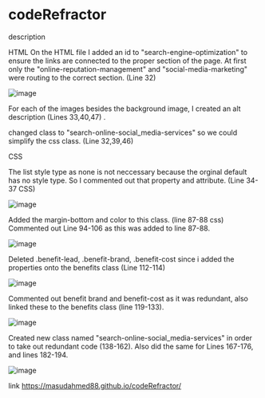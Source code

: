 # codeRefractor 

description

HTML
On the HTML file I added an id to "search-engine-optimization" to ensure the links are connected to the proper section of the page. At first only the "online-reputation-management" and "social-media-marketing" were routing to the correct section. (Line 32)


![image](https://user-images.githubusercontent.com/87885450/127422365-a6565be8-6486-408d-bdaf-e7db1c5935d3.png)


For each of the images besides the background image, I created an alt description (Lines 33,40,47) . 

changed class to "search-online-social_media-services" so we could simplify the css class. (Line 32,39,46)


CSS

The list style type as none is not neccessary because the orginal default has no style type. So I commented out that property and attribute. (Line 34-37 CSS)

![image](https://user-images.githubusercontent.com/87885450/127422781-5f346eec-9977-4e1d-9e79-f4f5fa07d535.png)


 Added the margin-bottom and color to this class. (line 87-88 css) Commented out Line 94-106 as this was added to line 87-88.  

![image](https://user-images.githubusercontent.com/87885450/127422919-fc1f53dc-8b62-45e9-98a7-9a09041c8ce9.png)

 Deleted .benefit-lead, .benefit-brand, .benefit-cost since i added the properties onto the benefits class (Line 112-114)

![image](https://user-images.githubusercontent.com/87885450/127423018-09752ca5-186e-4814-b185-f7a322ca60ab.png)

 Commented out benefit brand and benefit-cost as it was redundant, also linked 
these to the benefits class (line 119-133).  

![image](https://user-images.githubusercontent.com/87885450/127423124-41246778-7920-4979-b02c-06854446f60c.png)

Created new class named "search-online-social_media-services" in order to take out 
redundant code (138-162). Also did the same for Lines 167-176, and lines 182-194.

![image](https://user-images.githubusercontent.com/87885450/127423176-f36cc467-8a05-4a7e-aaf2-fa2c3cbd572f.png)


link
https://masudahmed88.github.io/codeRefractor/
